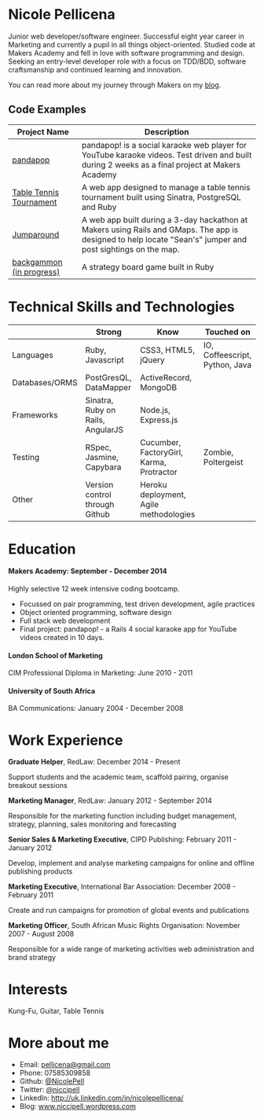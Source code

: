 Nicole Pellicena
================
Junior web developer/software engineer. Successful eight year career in Marketing and currently a pupil in all things object-oriented. Studied code at Makers Academy and fell in love with software programming and design. Seeking an entry-level developer role with a focus on TDD/BDD, software craftsmanship and continued learning and innovation.

You can read more about my journey through Makers on my [blog](www.niccipell.wordpress.com).

Code Examples
-------------
|Project Name | Description |
|-------------|-------------|
|[pandapop](https://github.com/nicolepell/pandapop)| pandapop! is a social karaoke web player for YouTube karaoke videos. Test driven and built during 2 weeks as a final project at Makers Academy|
|[Table Tennis Tournament](https://github.com/nicolepell/tournament_prog)|A web app designed to manage a table tennis tournament built using Sinatra, PostgreSQL and Ruby|
|[Jumparound](https://github.com/NicolePell/jumparound)|A web app built during a 3-day hackathon at Makers using Rails and GMaps. The app is designed to help locate "Sean's" jumper and post sightings on the map.|
|[backgammon (in progress)](https://github.com/nicolepell/backgammon)| A strategy board game built in Ruby |

Technical Skills and Technologies
=================================

| |Strong|Know|Touched on|
|---------|----------------|-------------------|------------------------------|
|Languages|Ruby, Javascript|CSS3, HTML5, jQuery|IO, Coffeescript, Python, Java|
|Databases/ORMS|PostGresQL, DataMapper|ActiveRecord, MongoDB|                 |
|Frameworks|Sinatra, Ruby on Rails, AngularJS|Node.js, Express.js|                       |
|Testing|RSpec, Jasmine, Capybara|Cucumber, FactoryGirl, Karma, Protractor|Zombie, Poltergeist|
|Other|Version control through Github|Heroku deployment, Agile methodologies| |

Education
==============
#### Makers Academy: September - December 2014
Highly selective 12 week intensive coding bootcamp.
- Focussed on pair programming, test driven development, agile practices
- Object oriented programming, software design
- Full stack web development
- Final project: pandapop! - a Rails 4 social karaoke app for YouTube videos created in 10 days.

#### London School of Marketing
CIM Professional Diploma in Marketing: June 2010 - 2011

#### University of South Africa
BA Communications: January 2004 - December 2008

Work Experience
===================
**Graduate Helper**, RedLaw: December 2014 - Present

Support students and the academic team, scaffold pairing, organise breakout sessions

**Marketing Manager**, RedLaw: January 2012 - September 2014

Responsible for the marketing function including budget management, strategy, planning, sales monitoring and forecasting

**Senior Sales & Marketing Executive**, CIPD Publishing: February 2011 - January 2012

Develop, implement and analyse marketing campaigns for online and offline publishing products

**Marketing Executive**, International Bar Association: December 2008 - February 2011

Create and run campaigns for promotion of global events and publications

**Marketing Officer**, South African Music Rights Organisation: November 2007 - August 2008

Responsible for a wide range of marketing activities web administration and brand strategy

Interests
=========
Kung-Fu, Guitar, Table Tennis

More about me
=============
- Email: [pellicena@gmail.com](pellicena@gmail.com)
- Phone: 07585309858
- Github: [@NicolePell](https://github.com/nicolepell)
- Twitter: [@niccipell](https://twitter.com/niccipell)
- LinkedIn: http://uk.linkedin.com/in/nicolepellicena/
- Blog: www.niccipell.wordpress.com

